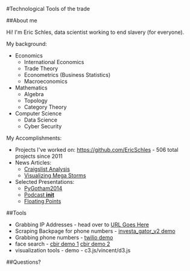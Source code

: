 #Technological Tools of the trade

##About me

Hi!  I'm Eric Schles, data scientist working to end slavery (for everyone).  

My background:

* Economics
	* International Economics
	* Trade Theory
	* Econometrics (Business Statistics)
	* Macroeconomics
* Mathematics
	* Algebra
	* Topology
	* Category Theory
* Computer Science     
	* Data Science
	* Cyber Security

My Accomplishments:

* Projects I've worked on: https://github.com/EricSchles - 506 total projects since 2011 
* News Articles:
	* [Craigslist Analysis](http://www.huffingtonpost.com/eric-schles/how-to-hack-against-slave_b_4518930.html)
	* [Visualizing Mega Storms](http://www.citylab.com/commute/2013/05/visualizing-impact-mega-storms-transit/5660/)
* Selected Presentations:
	* [PyGotham2014](https://www.youtube.com/watch?v=NVsDUos_HHY)
	* [Podcast __init__](http://pythonpodcast.com/episode-12-eric-schles-on-fighting-human-trafficking-with-python.html)
	* [Floating Points](https://soundcloud.com/huffpostlabs/floating-points-season-one-2)

##Tools

* Grabbing IP Addresses - head over to [URL Goes Here]()
* Scraping Backpage for phone numbers - [investa_gator_v2 demo](https://github.com/EricSchles/investa_gator_v2)
* Grabbing phone numbers - [twilio demo]()
* face search - [cbir demo 1](https://github.com/EricSchles/cbir) [cbir demo 2](https://github.com/EricSchles/cbir_opencv)
* visualization tools - demo - c3.js/vincent/d3.js

##Questions?



